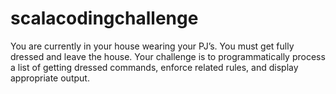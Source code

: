 # scalacodingchallenge
You are currently in your house wearing your PJ’s. You must get fully dressed and leave the house.  Your challenge is to programmatically process a list of getting dressed commands, enforce related rules, and display appropriate output.
